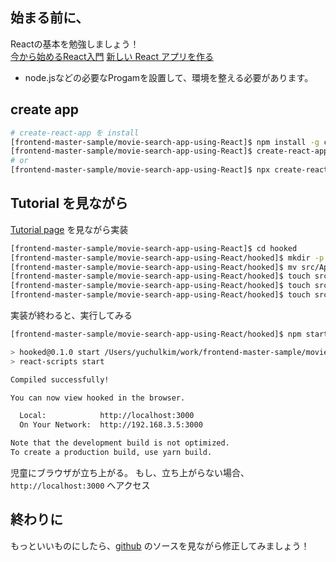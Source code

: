 ## 始まる前に、

Reactの基本を勉強しましょう！ \
[今から始めるReact入門](https://qiita.com/TsutomuNakamura/items/72d8cf9f07a5a30be048)
[新しい React アプリを作る](https://ja.reactjs.org/docs/create-a-new-react-app.html)
- node.jsなどの必要なProgamを設置して、環境を整える必要があります。

## create app

```sh
# create-react-app を install
[frontend-master-sample/movie-search-app-using-React]$ npm install -g create-react-app
[frontend-master-sample/movie-search-app-using-React]$ create-react-app hooked
# or
[frontend-master-sample/movie-search-app-using-React]$ npx create-react-appp hooked
```

## Tutorial を見ながら

[Tutorial page](https://www.freecodecamp.org/news/how-to-build-a-movie-search-app-using-react-hooks-24eb72ddfaf7/) を見ながら実装

```sh
[frontend-master-sample/movie-search-app-using-React]$ cd hooked
[frontend-master-sample/movie-search-app-using-React/hooked]$ mkdir -p src/components
[frontend-master-sample/movie-search-app-using-React/hooked]$ mv src/App.js src/components 
[frontend-master-sample/movie-search-app-using-React/hooked]$ touch src/components/Header.js
[frontend-master-sample/movie-search-app-using-React/hooked]$ touch src/components/Movie.js 
[frontend-master-sample/movie-search-app-using-React/hooked]$ touch src/components/Search.js
```

実装が終わると、実行してみる
```sh
[frontend-master-sample/movie-search-app-using-React/hooked]$ npm start

> hooked@0.1.0 start /Users/yuchulkim/work/frontend-master-sample/movie-search-app-using-React/hooked
> react-scripts start

Compiled successfully!

You can now view hooked in the browser.

  Local:            http://localhost:3000
  On Your Network:  http://192.168.3.5:3000

Note that the development build is not optimized.
To create a production build, use yarn build.

```

児童にブラウザが立ち上がる。
もし、立ち上がらない場合、`http://localhost:3000` へアクセス

## 終わりに

もっといいものにしたら、[github](https://github.com/samie820/hooks-movie-app) のソースを見ながら修正してみましょう！

